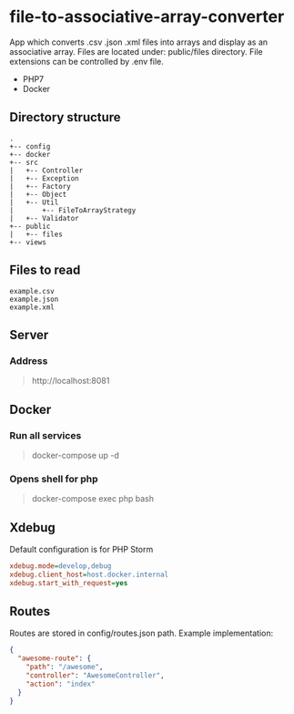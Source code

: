 # file-to-associative-array-converter

App which converts .csv .json .xml files into arrays and display as an associative array. 
Files are located under: public/files directory. 
File extensions can be controlled by .env file.

- PHP7
- Docker

## Directory structure

```
.
+-- config
+-- docker
+-- src
|   +-- Controller
|   +-- Exception
|   +-- Factory
|   +-- Object
|   +-- Util
|       +-- FileToArrayStrategy
|   +-- Validator
+-- public
|   +-- files
+-- views
```

## Files to read

```
example.csv
example.json
example.xml
```

## Server

### Address

> http://localhost:8081

## Docker

### Run all services

> docker-compose up -d

### Opens shell for php

> docker-compose exec php bash


## Xdebug

Default configuration is for PHP Storm

```ini
xdebug.mode=develop,debug
xdebug.client_host=host.docker.internal
xdebug.start_with_request=yes
```

## Routes

Routes are stored in config/routes.json path. Example implementation:

```json
{
  "awesome-route": {
    "path": "/awesome",
    "controller": "AwesomeController",
    "action": "index"
  }
}
```
